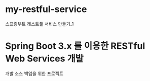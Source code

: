 # my-restful-service
스프링부트 레스트풀 서비스 만들기_1

# Spring Boot 3.x 를 이용한 RESTful Web Services 개발
개발 소스 백업을 위한 프로젝트
